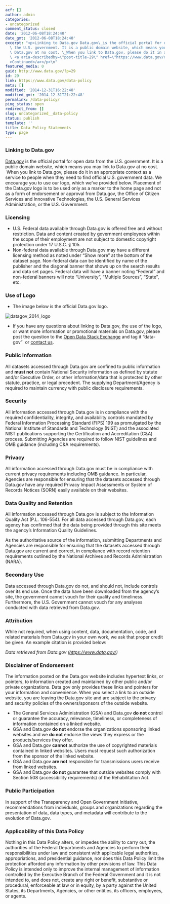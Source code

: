 ```yaml
---
acf: []
author: admin
categories:
- uncategorized
comment_status: closed
date: '2012-06-08T18:24:40'
date_gmt: '2012-06-08T18:24:40'
excerpt: "<p>Linking to Data.gov Data.gov\_is the official portal for open data from\
  \ the U.S. government. It is a public domain website, which means you may link to\
  \ Data.gov at no cost. \_When you link to Data.gov, please do it in an &hellip;\
  \ <a aria-describedby=\"post-title-29\" href=\"https://www.data.gov/data-policy\"\
  >Continued</a></p>\n"
featured_media: 0
guid: http://www.data.gov/?p=29
id: 29
link: https://www.data.gov/data-policy
meta: []
modified: '2014-12-31T16:22:48'
modified_gmt: '2014-12-31T21:22:48'
permalink: /data-policy/
ping_status: open
redirect_from: []
slug: uncategorized__data-policy
status: publish
template: ''
title: Data Policy Statements
type: page
---
```

### Linking to Data.gov


[Data.gov](http://www.data.gov) is the official portal for open data from the U.S. government. It is a public domain website, which means you may link to Data.gov at no cost.  When you link to Data.gov, please do it in an appropriate context as a service to people when they need to find official U.S. government data. We encourage you to use our logo, which we’ve provided below. Placement of the Data.gov logo is to be used only as a marker to the home page and not as a form of endorsement or approval from Data.gov, the Office of Citizen Services and Innovative Technologies, the U.S. General Services Administration, or the U.S. Government.


### Licensing


* U.S. Federal data available through Data.gov is offered free and without restriction. Data and content created by government employees within the scope of their employment are not subject to domestic copyright protection under 17 U.S.C. § 105.
* Non-federal data available through Data.gov may have a different licensing method as noted under “Show more” at the bottom of the dataset page. Non-federal data can be identified by name of the publisher and the diagonal banner that shows up on the search results and data set pages. Federal data will have a banner noting “Federal” and non-federal banners will note “University”, “Multiple Sources”, “State”, etc.


### Use of Logo


* The image below is the official Data.gov logo.


![datagov_2014_logo](https://f.cloud.github.com/assets/1445364/1864941/e03ff8de-7800-11e3-9be2-5802c77747e9.jpg)


* If you have any questions about linking to Data.gov, the use of the logo, or want more information or promotional materials on Data.gov, please post the question to the [Open Data Stack Exchange](http://opendata.stackexchange.com) and tag it “data-gov”  or [contact us](/contact-engage/).


### Public Information


All datasets accessed through Data.gov are confined to public information and **must not** contain National Security information as defined by statute and/or Executive Order, or other information/data that is protected by other statute, practice, or legal precedent. The supplying Department/Agency is required to maintain currency with public disclosure requirements.


### Security


All information accessed through Data.gov is in compliance with the required confidentiality, integrity, and availability controls mandated by Federal Information Processing Standard (FIPS) 199 as promulgated by the National Institute of Standards and Technology (NIST) and the associated NIST publications supporting the Certification and Accreditation (C&A) process. Submitting Agencies are required to follow NIST guidelines and OMB guidance (including C&A requirements).


### Privacy


All information accessed through Data.gov must be in compliance with current privacy requirements including OMB guidance. In particular, Agencies are responsible for ensuring that the datasets accessed through Data.gov have any required Privacy Impact Assessments or System of Records Notices (SORN) easily available on their websites.


### Data Quality and Retention


All information accessed through Data.gov is subject to the Information Quality Act (P.L. 106-554). For all data accessed through Data.gov, each agency has confirmed that the data being provided through this site meets the agency’s Information Quality Guidelines.


As the authoritative source of the information, submitting Departments and Agencies are responsible for ensuring that the datasets accessed through Data.gov are current and correct, in compliance with record retention requirements outlined by the National Archives and Records Administration (NARA).


### Secondary Use


Data accessed through Data.gov do not, and should not, include controls over its end use. Once the data have been downloaded from the agency’s site, the government cannot vouch for their quality and timeliness. Furthermore, the U.S. Government cannot vouch for any analyses conducted with data retrieved from Data.gov.


### Attribution


While not required, when using content, data, documentation, code, and related materials from Data.gov in your own work, we ask that proper credit be given. An example citation is provided below:


*Data retrieved from Data.gov (https://www.data.gov/)*


### Disclaimer of Endorsement


The information posted on the Data.gov website includes hypertext links, or pointers, to information created and maintained by other public and/or private organizations. Data.gov only provides these links and pointers for your information and convenience. When you select a link to an outside website, you are leaving the Data.gov site and are subject to the privacy and security policies of the owners/sponsors of the outside website.


* The General Services Administration (GSA) and Data.gov **do not** control or guarantee the accuracy, relevance, timeliness, or completeness of information contained on a linked website.
* GSA and Data.gov **do not** endorse the organizations sponsoring linked websites and we **do not** endorse the views they express or the products/services they offer.
* GSA and Data.gov **cannot** authorize the use of copyrighted materials contained in linked websites. Users must request such authorization from the sponsor of the linked website.
* GSA and Data.gov **are not** responsible for transmissions users receive from linked websites.
* GSA and Data.gov **do not** guarantee that outside websites comply with Section 508 (accessibility requirements) of the Rehabilitation Act.


### Public Participation


In support of the Transparency and Open Government Initiative, recommendations from individuals, groups and organizations regarding the presentation of data, data types, and metadata will contribute to the evolution of Data.gov.


### Applicability of this Data Policy


Nothing in this Data Policy alters, or impedes the ability to carry out, the authorities of the Federal Departments and Agencies to perform their responsibilities under law and consistent with applicable legal authorities, appropriations, and presidential guidance, nor does this Data Policy limit the protection afforded any information by other provisions of law. This Data Policy is intended only to improve the internal management of information controlled by the Executive Branch of the Federal Government and it is not intended to, and does not, create any right or benefit, substantive or procedural, enforceable at law or in equity, by a party against the United States, its Departments, Agencies, or other entities, its officers, employees, or agents.


